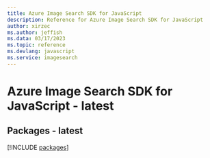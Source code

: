 ```yaml
---
title: Azure Image Search SDK for JavaScript
description: Reference for Azure Image Search SDK for JavaScript
author: xirzec
ms.author: jeffish
ms.data: 03/17/2023
ms.topic: reference
ms.devlang: javascript
ms.service: imagesearch
---
```

# Azure Image Search SDK for JavaScript - latest
## Packages - latest
[!INCLUDE [packages](image-search-index.md)]